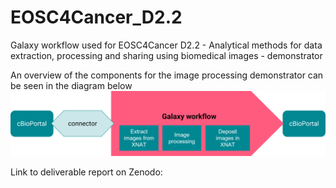 # EOSC4Cancer_D2.2
Galaxy workflow used for EOSC4Cancer D2.2 - Analytical methods for data extraction, processing and sharing using biomedical images - demonstrator

An overview of the components for the image processing demonstrator can be seen in the diagram below
![diagram](https://github.com/rnavest/EOSC4Cancer_D2.2/blob/main/Demonstrator_diagram.png)

Link to deliverable report on Zenodo: 
